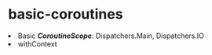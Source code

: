 # basic-coroutines

<li>Basic <i><b>CoroutineScope</b></i>: Dispatchers.Main, Dispatchers.IO</li>

<li>withContext</li>
